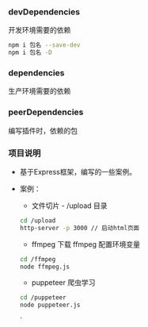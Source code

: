 ### devDependencies
开发环境需要的依赖
```sh
npm i 包名 --save-dev
npm i 包名 -D
```
### dependencies
生产环境需要的依赖

### peerDependencies
编写插件时，依赖的包

### 项目说明
- 基于Express框架，编写的一些案例。
- 案例：
    - 文件切片 - /upload 目录 
    ```sh
    cd /upload
    http-server -p 3000 // 启动html页面
    ```
    - ffmpeg 下载 ffmpeg 配置环境变量
    ```sh
    cd /ffmpeg
    node ffmpeg.js
    ```
    - puppeteer 爬虫学习
    ```sh
    cd /puppeteer
    node puppeteer.js
    ```
        
    `